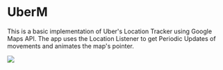 # UberM

This is a basic implementation of Uber's Location Tracker using Google Maps API. The app uses the Location Listener to get Periodic Updates of movements and animates the map's pointer.

<img src ="https://github.com/mrina24/MotionVehicleTracker/blob/master/app/src/main/res/drawable/screen.gif"/>
